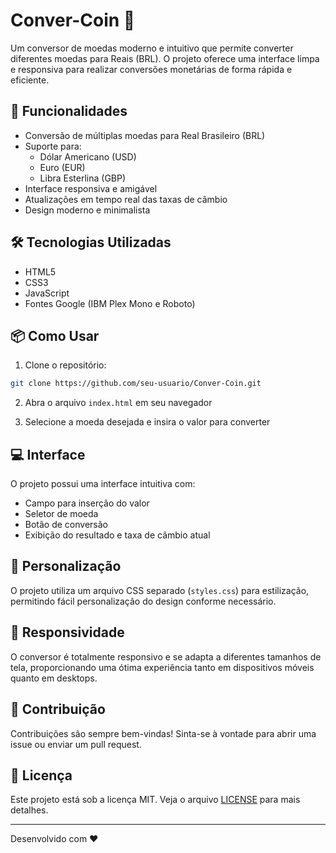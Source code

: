 # Conver-Coin 💱

Um conversor de moedas moderno e intuitivo que permite converter diferentes moedas para Reais (BRL). O projeto oferece uma interface limpa e responsiva para realizar conversões monetárias de forma rápida e eficiente.

## 🚀 Funcionalidades

- Conversão de múltiplas moedas para Real Brasileiro (BRL)
- Suporte para:
  - Dólar Americano (USD)
  - Euro (EUR)
  - Libra Esterlina (GBP)
- Interface responsiva e amigável
- Atualizações em tempo real das taxas de câmbio
- Design moderno e minimalista

## 🛠️ Tecnologias Utilizadas

- HTML5
- CSS3
- JavaScript
- Fontes Google (IBM Plex Mono e Roboto)

## 📦 Como Usar

1. Clone o repositório:
```bash
git clone https://github.com/seu-usuario/Conver-Coin.git
```

2. Abra o arquivo `index.html` em seu navegador

3. Selecione a moeda desejada e insira o valor para converter

## 💻 Interface

O projeto possui uma interface intuitiva com:
- Campo para inserção do valor
- Seletor de moeda
- Botão de conversão
- Exibição do resultado e taxa de câmbio atual

## 🎨 Personalização

O projeto utiliza um arquivo CSS separado (`styles.css`) para estilização, permitindo fácil personalização do design conforme necessário.

## 📱 Responsividade

O conversor é totalmente responsivo e se adapta a diferentes tamanhos de tela, proporcionando uma ótima experiência tanto em dispositivos móveis quanto em desktops.

## 🤝 Contribuição

Contribuições são sempre bem-vindas! Sinta-se à vontade para abrir uma issue ou enviar um pull request.

## 📄 Licença

Este projeto está sob a licença MIT. Veja o arquivo [LICENSE](LICENSE) para mais detalhes.

---

Desenvolvido com ❤️ 